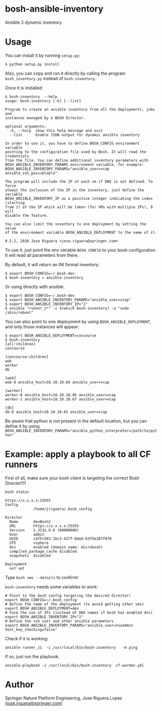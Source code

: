 # bosh-ansible-inventory

Ansible 2 dynamic inventory

# Usage

You can install it by running `setup.py`:
```
$ python setup.py install
```

Also, you can copy and run it directly by calling the program 
`bosh_inventory.py` instead of `bosh-inventory`.


Once it is installed:

```
$ bosh-inventory  --help
usage: bosh-inventory [-h] [--list]

Program to create an ansible inventory from all the deployments, jobs and
instances managed by a BOSH Director.

optional arguments:
  -h, --help  show this help message and exit
  --list      Enable JSON output for dynamic ansible inventory

In order to use it, you have to define BOSH_CONFIG environment variable
pointing to the configuration file used by Bosh. It will read the credentials
from the file. You can define additional inventory parameters with
BOSH_ANSIBLE_INVENTORY_PARAMS environment variable, for example:
BOSH_ANSIBLE_INVENTORY_PARAMS="ansible_user=vcap ansible_ssh_pass=blabla"

The program will include the IP of each vm if DNS is not defined. To force 
always the inclusion of the IP in the inventory, just define the variable
BOSH_ANSIBLE_INVENTORY_IP as a positive integer indicating the index (starting
from 1) of the IP which will be taken (for VMs with multiple IPs), 0 will
disable the feature.

You can also limit the inventory to one deployment by setting the value
of the environment variable BOSH_ANSIBLE_DEPLOYMENT to the name of it.

0.2.2, 2016 Jose Riguera <jose.riguera@springer.com>
```

To use it, just point the env variable `BOSH_CONFIG` to your
bosh configuration. It will read all parameters from there.


By default, it will return an INI format inventory:
```
$ export BOSH_CONFIG=~/.bosh-dev
$ bosh-inventory > ansible-inventory
```

Or using directly with ansible:
```
$ export BOSH_CONFIG=~/.bosh-dev
$ export BOSH_ANSIBLE_INVENTORY_PARAMS="ansible_user=vcap"
$ export BOSH_ANSIBLE_INVENTORY_IP="1"
$ ansible "runner_z*" -i $(which bosh-inventory) -a "sudo /sbin/reboot"
```

You can also point to one deployment by using `BOSH_ANSIBLE_DEPLOYMENT`,
and only those instances will appear:
```
$ export BOSH_ANSIBLE_DEPLOYMENT=concourse
$ bosh-inventory
[all:children]
concourse

[concourse:children]
web
worker
db

[web]
web-0 ansible_host=10.10.10.64 ansible_user=vcap

[worker]
worker-0 ansible_host=10.10.10.66 ansible_user=vcap
worker-1 ansible_host=10.10.10.67 ansible_user=vcap

[db]
db-0 ansible_host=10.10.10.65 ansible_user=vcap

```

Be aware that python is not present in the default location, but you can 
define it by using `BOSH_ANSIBLE_INVENTORY_PARAMS="ansible_python_interpreter=/path/to/python"`


# Example: apply a playbook to all CF runners

First of all, make sure your bosh client is targeting the correct Bosh Director!!!!

```
bosh status

https://x.x.x.x:25555
Config
             /home/jriguera/.bosh_config

Director
  Name       devBosh2
  URL        https://x.x.x.x:25555
  Version    1.3232.6.0 (00000000)
  User       admin
  UUID       c4f5c583-1bc3-427f-8ded-b3f5e107f970
  CPI        vsphere
  dns        enabled (domain_name: microbosh)
  compiled_package_cache disabled
  snapshots  disabled

Deployment
  not set
```

Type `bosh vms --details` to confirm!

`bosh-inventory` needs some variables to work:

```
# Point to the bosh config targeting the desired director!
export BOSH_CONFIG=~/.bosh_config
# Define the name of the deployment (to avoid getting other vms)
export BOSH_ANSIBLE_DEPLOYMENT=dev
# Foce the use of IPs (instead of DNS names if bosh has enabled dns)
export BOSH_ANSIBLE_INVENTORY_IP="1"
# Define the ssh user and other ansible parameters
export BOSH_ANSIBLE_INVENTORY_PARAMS="ansible_user=nsaadmin  host_key_checking=false"
```

Check if it is working:

```
ansible runner_z1  -i /usr/local/bin/bosh-inventory   -m ping
```

If so, just run the playbook.

```
ansible-playbook -i /usr/local/bin/bosh-inventory  cf-warden.yml
```


# Author

Springer Nature Platform Engineering, Jose Riguera Lopez (jose.riguera@springer.com)
